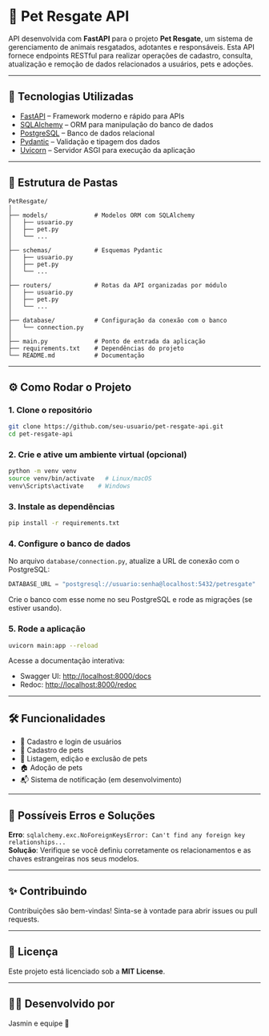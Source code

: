 # 🐾 Pet Resgate API

API desenvolvida com **FastAPI** para o projeto **Pet Resgate**, um sistema de gerenciamento de animais resgatados, adotantes e responsáveis. Esta API fornece endpoints RESTful para realizar operações de cadastro, consulta, atualização e remoção de dados relacionados a usuários, pets e adoções.

---

## 🚀 Tecnologias Utilizadas

- [FastAPI](https://fastapi.tiangolo.com/) – Framework moderno e rápido para APIs
- [SQLAlchemy](https://www.sqlalchemy.org/) – ORM para manipulação do banco de dados
- [PostgreSQL](https://www.postgresql.org/) – Banco de dados relacional
- [Pydantic](https://pydantic-docs.helpmanual.io/) – Validação e tipagem dos dados
- [Uvicorn](https://www.uvicorn.org/) – Servidor ASGI para execução da aplicação

---

## 📁 Estrutura de Pastas

```
PetResgate/
│
├── models/             # Modelos ORM com SQLAlchemy
│   ├── usuario.py
│   ├── pet.py
│   └── ...
│
├── schemas/            # Esquemas Pydantic
│   ├── usuario.py
│   ├── pet.py
│   └── ...
│
├── routers/            # Rotas da API organizadas por módulo
│   ├── usuario.py
│   ├── pet.py
│   └── ...
│
├── database/           # Configuração da conexão com o banco
│   └── connection.py
│
├── main.py             # Ponto de entrada da aplicação
├── requirements.txt    # Dependências do projeto
└── README.md           # Documentação
```

---

## ⚙️ Como Rodar o Projeto

### 1. Clone o repositório

```bash
git clone https://github.com/seu-usuario/pet-resgate-api.git
cd pet-resgate-api
```

### 2. Crie e ative um ambiente virtual (opcional)

```bash
python -m venv venv
source venv/bin/activate   # Linux/macOS
venv\Scripts\activate    # Windows
```

### 3. Instale as dependências

```bash
pip install -r requirements.txt
```

### 4. Configure o banco de dados

No arquivo `database/connection.py`, atualize a URL de conexão com o PostgreSQL:

```python
DATABASE_URL = "postgresql://usuario:senha@localhost:5432/petresgate"
```

Crie o banco com esse nome no seu PostgreSQL e rode as migrações (se estiver usando).

### 5. Rode a aplicação

```bash
uvicorn main:app --reload
```

Acesse a documentação interativa:

- Swagger UI: [http://localhost:8000/docs](http://localhost:8000/docs)
- Redoc: [http://localhost:8000/redoc](http://localhost:8000/redoc)

---

## 🛠 Funcionalidades

- 🔐 Cadastro e login de usuários
- 🐶 Cadastro de pets
- 📄 Listagem, edição e exclusão de pets
- 🏠 Adoção de pets
- 📬 Sistema de notificação (em desenvolvimento)

---

## 🐞 Possíveis Erros e Soluções

**Erro**: `sqlalchemy.exc.NoForeignKeysError: Can't find any foreign key relationships...`  
**Solução**: Verifique se você definiu corretamente os relacionamentos e as chaves estrangeiras nos seus modelos.

---

## ✨ Contribuindo

Contribuições são bem-vindas! Sinta-se à vontade para abrir issues ou pull requests.

---

## 📄 Licença

Este projeto está licenciado sob a **MIT License**.

---

## 👩‍💻 Desenvolvido por

Jasmin e equipe 🚀
